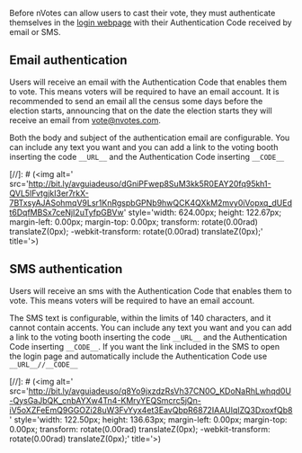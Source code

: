 Before nVotes can allow users to cast their vote, they must authenticate themselves in the [login webpage](https://go.nvotes.com/election/13/public/login) with their Authentication Code received by email or SMS.

## Email authentication

Users will receive an email with the Authentication Code that enables them to vote. This means voters will be required to have an email account. It is recommended to send an email all the census some days before the election starts, announcing that on the date the election starts they will receive an email from [vote@nvotes.com](vote@nvotes.com).

Both the body and subject of the authentication email are configurable. You can include any text you want and you can add a link to the voting booth inserting the code `__URL__` and the Authentication Code inserting `__CODE__`

[//]: # (<img alt=' src='http://bit.ly/avguiadeuso/dGniPFwep8SuM3kk5R0EAY20fq95kh1-QVL5lFvtgjkI3er7rkX-7BTxsyAJASohmqV9Lsr1KnRgspbGPNb9hwQCK4QXkM2mvy0iVopxq_dUEdt6DqfMBSx7ceNjI2uTyfpGBVw' style='width: 624.00px; height: 122.67px; margin-left: 0.00px; margin-top: 0.00px; transform: rotate(0.00rad) translateZ(0px); -webkit-transform: rotate(0.00rad) translateZ(0px);' title='>)

## SMS authentication

Users will receive an sms with the Authentication Code that enables them to vote. This means voters will be required to have an email account.

The SMS text is configurable, within the limits of 140 characters, and it cannot contain accents. You can include any text you want and you can add a link to the voting booth inserting the code `__URL__` and the Authentication Code inserting `__CODE__`. If you want the link included in the SMS to open the login page and automatically include the Authentication Code use `__URL__//__CODE__`

[//]: # (<img alt=' src='http://bit.ly/avguiadeuso/q8Yo9jxzdzRsVh37CN0O_KDoNaRhLwhqd0U-QysGaJbQK_cnbAYXw4Tn4-KMryYEQSmcrc5jQn-iV5oXZFeEmQ9GGOZi28uW3FvYyx4et3EavQbpR6872IAAUlqIZQ3DxoxfQb8' style='width: 122.50px; height: 136.63px; margin-left: 0.00px; margin-top: 0.00px; transform: rotate(0.00rad) translateZ(0px); -webkit-transform: rotate(0.00rad) translateZ(0px);' title='>)